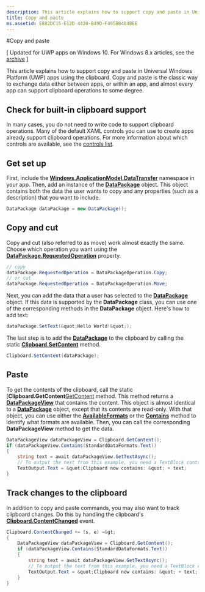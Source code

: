```yaml
---
description: This article explains how to support copy and paste in Universal Windows Platform (UWP) apps using the clipboard.
title: Copy and paste
ms.assetid: E882DC15-E12D-4420-B49D-F495BB484BEE
---
```

#Copy and paste

\[ Updated for UWP apps on Windows 10. For Windows 8.x articles, see the [archive](http://go.microsoft.com/fwlink/p/?linkid=619132) \]


This article explains how to support copy and paste in Universal Windows Platform (UWP) apps using the clipboard. Copy and paste is the classic way to exchange data either between apps, or within an app, and almost every app can support clipboard operations to some degree.

## Check for built-in clipboard support


In many cases, you do not need to write code to support clipboard operations. Many of the default XAML controls you can use to create apps already support clipboard operations. For more information about which controls are available, see the [controls list][ControlsList].

## Get set up

First, include the [**Windows.ApplicationModel.DataTransfer**][DataTransfer] namespace in your app. Then, add an instance of the [**DataPackage**][DataPackage] object. This object contains both the data the user wants to copy and any properties (such as a description) that you want to include.

<!-- For some reason, the snippets in this file are all inline in the WDCML topic. Suggest moving to VS project with rest of snippets. -->
```cs
DataPackage dataPackage = new DataPackage();
```

## Copy and cut

Copy and cut (also referred to as move) work almost exactly the same. Choose which operation you want using the [**DataPackage.RequestedOperation**][RequestedOperation] property.

```cs
// copy 
dataPackage.RequestedOperation = DataPackageOperation.Copy;
// or cut
dataPackage.RequestedOperation = DataPackageOperation.Move;
```

Next, you can add the data that a user has selected to the [**DataPackage**][DataPackage] object. If this data is supported by the **DataPackage** class, you can use one of the corresponding methods in the **DataPackage** object. Here's how to add text:

```cs
dataPackage.SetText(&quot;Hello World!&quot;);
```

The last step is to add the [**DataPackage**][DataPackage] to the clipboard by calling the static [**Clipboard.SetContent**][SetContent] method.

```cs
Clipboard.SetContent(dataPackage);
```
## Paste

To get the contents of the clipboard, call the static [**Clipboard.GetContent**[GetContent] method. This method returns a [**DataPackageView**][DataPackageView] that contains the content. This object is almost identical to a [**DataPackage**][DataPackage] object, except that its contents are read-only. With that object, you can use either the [**AvailableFormats**][AvailableFormats] or the [**Contains**][Contains] method to identify what formats are available. Then, you can call the corresponding **DataPackageView** method to get the data.

```cs
DataPackageView dataPackageView = Clipboard.GetContent();
if (dataPackageView.Contains(StandardDataFormats.Text))
{
    string text = await dataPackageView.GetTextAsync();
    // To output the text from this example, you need a TextBlock control
    TextOutput.Text = &quot;Clipboard now contains: &quot; + text;
}
```

## Track changes to the clipboard

In addition to copy and paste commands, you may also want to track clipboard changes. Do this by handling the clipboard's [**Clipboard.ContentChanged**][ContentChanged] event.

```cs
Clipboard.ContentChanged += (s, e) =&gt; 
{
    DataPackageView dataPackageView = Clipboard.GetContent();
    if (dataPackageView.Contains(StandardDataFormats.Text))
    {
        string text = await dataPackageView.GetTextAsync();
        // To output the text from this example, you need a TextBlock control
        TextOutput.Text = &quot;Clipboard now contains: &quot; + text;
    }
}
```

<!-- LINKS --> 
[DataTransfer]: https://msdn.microsoft.com/en-us/library/windows/apps/windows.applicationmodel.datatransfer.aspx 
[DataPackage]: https://msdn.microsoft.com/en-us/library/windows/apps/windows.applicationmodel.datatransfer.datapackage.aspx 
[DataPackageView]: https://msdn.microsoft.com/en-us/library/windows/apps/windows.applicationmodel.datatransfer.datapackageview.aspx
[DataPackagePropertySet]: https://msdn.microsoft.com/en-us/library/windows/apps/windows.applicationmodel.datatransfer.datapackagepropertyset.aspx 
[DataRequest]: https://msdn.microsoft.com/en-us/library/windows/apps/windows.applicationmodel.datatransfer.datarequest.aspx 
[DataRequested]: https://msdn.microsoft.com/en-us/library/windows/apps/windows.applicationmodel.datatransfer.datatransfermanager.datarequested.aspx 
[FailWithDisplayText]: https://msdn.microsoft.com/en-us/library/windows/apps/windows.applicationmodel.datatransfer.datarequest.failwithdisplaytext.aspx
[ShowShareUi]: https://msdn.microsoft.com/en-us/library/windows/apps/windows.applicationmodel.datatransfer.datatransfermanager.showshareui.aspx
[RequestedOperation]: https://msdn.microsoft.com/en-us/library/windows/apps/windows.applicationmodel.datatransfer.datapackage.requestedoperation.aspx 
[ControlsList]: https://msdn.microsoft.com/en-us/library/windows/apps/xaml/mt185406.aspx 
[SetContent]: https://msdn.microsoft.com/en-us/library/windows/apps/xaml/windows.applicationmodel.datatransfer.clipboard.setcontent.aspx 
[GetContent]: https://msdn.microsoft.com/en-us/library/windows/apps/xaml/windows.applicationmodel.datatransfer.clipboard.getcontent.aspx
[AvailableFormats]: https://msdn.microsoft.com/en-us/library/windows/apps/windows.applicationmodel.datatransfer.datapackageview.availableformats.aspx 
[Contains]: https://msdn.microsoft.com/en-us/library/windows/apps/windows.applicationmodel.datatransfer.datapackageview.contains.aspx
[ContentChanged]: https://msdn.microsoft.com/en-us/library/windows/apps/xaml/windows.applicationmodel.datatransfer.clipboard.contentchanged.aspx 



<!--HONumber=May16_HO4-->


